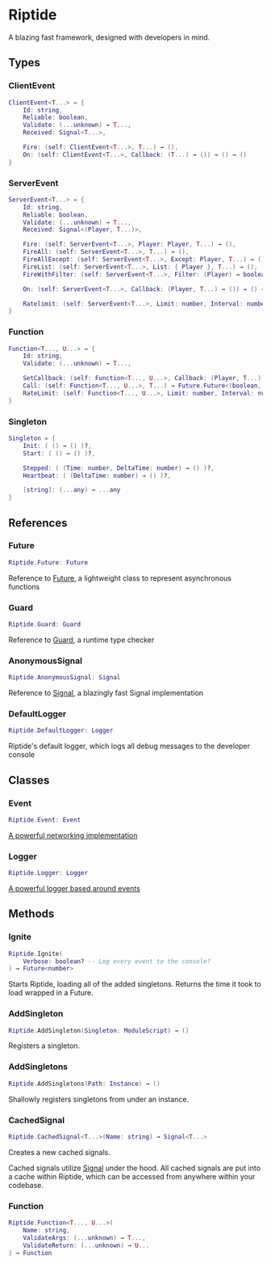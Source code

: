# Riptide
A blazing fast framework, designed with developers in mind.

## Types

### ClientEvent
```lua
ClientEvent<T...> = {
    Id: string,
    Reliable: boolean,
    Validate: (...unknown) → T...,
    Received: Signal<T...>,

    Fire: (self: ClientEvent<T...>, T...) → (),
    On: (self: ClientEvent<T...>, Callback: (T...) → ()) → () → ()
}
```

### ServerEvent
```lua
ServerEvent<T...> = {
    Id: string,
    Reliable: boolean,
    Validate: (...unknown) → T...,
    Received: Signal<(Player, T...)>,

    Fire: (self: ServerEvent<T...>, Player: Player, T...) → (),
    FireAll: (self: ServerEvent<T...>, T...) → (),
    FireAllExcept: (self: ServerEvent<T...>, Except: Player, T...) → (),
    FireList: (self: ServerEvent<T...>, List: { Player }, T...) → (),
    FireWithFilter: (self: ServerEvent<T...>, Filter: (Player) → boolean, T...) → (),

    On: (self: ServerEvent<T...>, Callback: (Player, T...) → ()) → () → (),

    Ratelimit: (self: ServerEvent<T...>, Limit: number, Interval: number) → ()
}
```

### Function
```lua
Function<T..., U...> = {
    Id: string,
    Validate: (...unknown) → T...,

    SetCallback: (self: Function<T..., U...>, Callback: (Player, T...) → U...) → () → (),
    Call: (self: Function<T..., U...>, T...) → Future.Future<(boolean, U...)>,
    RateLimit: (self: Function<T..., U...>, Limit: number, Interval: number) → ()
}
```

### Singleton
```lua
Singleton = {
    Init: ( () → () )?,
    Start: ( () → () )?,

    Stepped: ( (Time: number, DeltaTime: number) → () )?,
    Heartbeat: ( (DeltaTime: number) → () )?,

    [string]: (...any) → ...any
}
```

## References

### Future
```lua
Riptide.Future: Future
```
Reference to [Future](https://util.redblox.dev/future.html), a lightweight class to represent asynchronous functions

### Guard
```lua
Riptide.Guard: Guard
```
Reference to [Guard](https://util.redblox.dev/guard.html), a runtime type checker

### AnonymousSignal
```lua
Riptide.AnonymousSignal: Signal
```
Reference to [Signal](https://util.redblox.dev/signal.html), a blazingly fast Signal implementation

### DefaultLogger
```lua
Riptide.DefaultLogger: Logger
```
Riptide's default logger, which logs all debug messages to the developer console

## Classes

### Event
```lua
Riptide.Event: Event
```
[A powerful networking implementation](/1.0/networking/event)

### Logger
```lua
Riptide.Logger: Logger
```
[A powerful logger based around events](/1.0/logger)

## Methods

### Ignite
```lua
Riptide.Ignite(
    Verbose: boolean? -- Log every event to the console?
) → Future<number>
```
Starts Riptide, loading all of the added singletons.
Returns the time it took to load wrapped in a Future.

### AddSingleton
```lua
Riptide.AddSingleton(Singleton: ModuleScript) → ()
```
Registers a singleton.

### AddSingletons
```lua
Riptide.AddSingletons(Path: Instance) → ()
```
Shallowly registers singletons from under an instance.

### CachedSignal
```lua
Riptide.CachedSignal<T...>(Name: string) → Signal<T...>
```
Creates a new cached signals.

Cached signals utilize [Signal](https://util.redblox.dev/signal.html) under the hood. All cached signals are put into a cache within Riptide, which can be accessed from anywhere within your codebase.

### Function
```lua
Riptide.Function<T..., U...>(
    Name: string,
    ValidateArgs: (...unknown) → T...,
    ValidateReturn: (...unknown) → U...
) → Function
```


